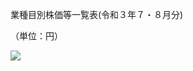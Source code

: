 業種目別株価等一覧表(令和３年７・８月分)

（単位：円）

![](https://www.nta.go.jp/tmp/3d3f97a7-3092-4f96-a901-ceac191ea2d6/images/ee00206d97e11c6f47b9829c0fd0f13791672baaca27c41eb62981415853476c.jpg)